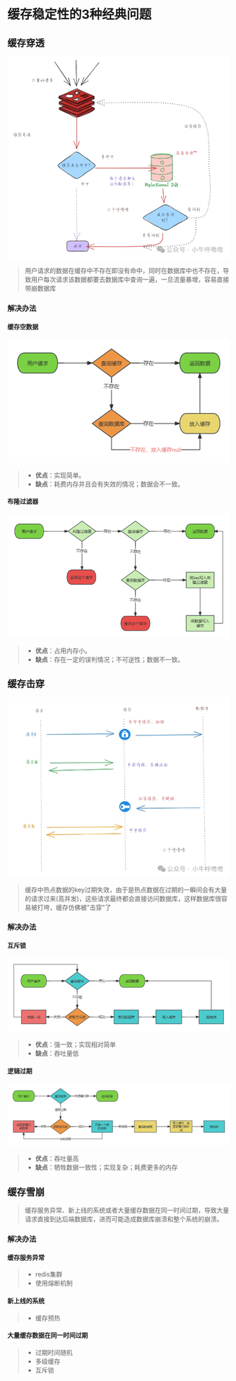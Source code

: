 # 缓存稳定性的3种经典问题

## 缓存穿透
![img.png](img.png)
> 用户请求的数据在缓存中不存在即没有命中，同时在数据库中也不存在，导致用户每次请求该数据都要去数据库中查询一遍，一旦流量暴增，容易直接带崩数据库

### 解决办法

#### 缓存空数据
![img_1.png](img_1.png)
> - **优点**：实现简单。
> - **缺点**：耗费内存并且会有失效的情况；数据会不一致。

#### 布隆过滤器
![img_2.png](img_2.png)
> - **优点**：占用内存小。
> - **缺点**：存在一定的误判情况；不可逆性；数据不一致。

## 缓存击穿
![img_3.png](img_3.png)
> 缓存中热点数据的key过期失效，由于是热点数据在过期的一瞬间会有大量的请求过来(高并发)，这些请求最终都会直接访问数据库，这样数据库很容易被打垮，缓存仿佛被"击穿"了

### 解决办法

#### 互斥锁
![img_4.png](img_4.png)
> - **优点**：强一致；实现相对简单
> - **缺点**：吞吐量低

#### 逻辑过期
![img_5.png](img_5.png)
> - **优点**：吞吐量高
> - **缺点**：牺牲数据一致性；实现复杂；耗费更多的内存

## 缓存雪崩
> 缓存服务异常、新上线的系统或者大量缓存数据在同一时间过期，导致大量请求直接到达后端数据库，进而可能造成数据库崩溃和整个系统的崩溃。

### 解决办法
#### 缓存服务异常
> - redis集群
> - 使用熔断机制
#### 新上线的系统
> - 缓存预热
#### 大量缓存数据在同一时间过期
> - 过期时间随机
> - 多级缓存
> - 互斥锁

